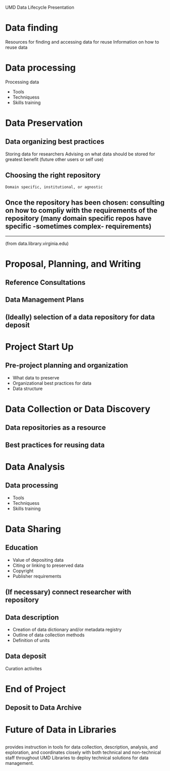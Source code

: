 UMD Data Lifecycle Presentation




# Data finding

Resources for finding and accessing data for reuse
Information on how to reuse data

# Data processing

Processing data
+ Tools 
+ Techniquess 
+ Skills training

# Data Preservation

## Data organizing best practices

Storing data for researchers
Advising on what data should be stored for greatest benefit (future other users or self use)

## Choosing the right repository
	Domain specific, institutional, or agnostic

## Once the repository has been chosen: consulting on how to compliy with the requirements of the repository (many domain specific repos have specific -sometimes complex- requirements)

_________________

(from data.library.virginia.edu)

# Proposal, Planning, and Writing

## Reference Consultations 
## Data Management Plans
## (Ideally) selection of a data repository for data deposit

# Project Start Up
## Pre-project planning and organization
+ What data to preserve
+ Organizational best practices for data
+ Data structure 

# Data Collection or Data Discovery
## Data repositories as a resource
## Best practices for reusing data

# Data Analysis
## Data processing
+ Tools 
+ Techniquess 
+ Skills training

# Data Sharing
## Education 
+ Value of depositing data
+ Citing or linking to preserved data
+ Copyright
+ Publisher requirements

## (If necessary) connect researcher with repository

## Data description
+ Creation of data dictionary and/or metadata registry
+ Outline of data collection methods
+ Definition of units

## Data deposit
Curation activites

# End of Project
## Deposit to Data Archive


# Future of Data in Libraries
## 


provides instruction in tools for data collection, description, analysis, and exploration, and coordinates closely with both technical and non-technical staff throughout UMD Libraries to deploy technical solutions for data management.